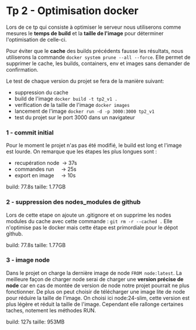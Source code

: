 # Tp 2 - Optimisation docker
Lors de ce tp qui consiste à optimiser le serveur nous utiliserons comme mesures le **temps de build** et la **taille de l'image** pour déterminer l'optimisation de celle-ci. 

Pour éviter que le **cache** des builds précédents fausse les résultats, nous utiliserons la commande `docker system prune --all --force`. Elle permet de supprimer le cache, les builds, containers, env et images sans demander de confirmation.

Le test de chaque version du projet se fera de la manière suivant:
- suppression du cache
- build de l'image `docker build -t tp2_v1 .`
- verification de la taille de l'image `docker images`
- lancement de l'image `docker run -d -p 3000:3000 tp2_v1`
- test du projet sur le port 3000 dans un navigateur

### 1 - commit initial

Pour le moment le projet n'as pas été modifié, le build est long et l'image est lourde. On remarque que les étapes les plus longues sont :
- recupération node &nbsp;→ 37s
- commandes run &nbsp;&nbsp;&nbsp; → 25s
- export en image &nbsp;&nbsp;&nbsp; → 10s

build: 77.8s
taille: 1.77GB

### 2 - suppression des nodes_modules de github
Lors de cette etape on ajoute un .gitignore et on supprime les nodes modules du cache avec cette commande : `git rm -r --cached .`
Elle n'optimise pas le docker mais cette étape est primordiale pour le dépot github.

build: 77.8s
taille: 1.77GB


### 3 - image node
Dans le projet on charge la dernière image de node `FROM node:latest`. La meilleure façon de charger node serai de charger une **version précise de node** car en cas de montée de version de node notre projet pourrait ne plus fonctionner. De plus on peut choisir de télécharger une image lite de node pour réduire la taille de l'image. On choisi ici node:24-slim, cette version est plus légère et réduit la taille de l'image. Cependant elle rallonge certaines taches, notement les méthodes RUN.

build: 127s
taille: 953MB
